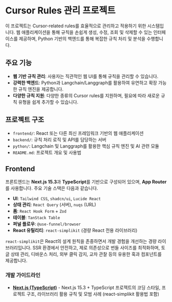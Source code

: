 # Cursor Rules 관리 프로젝트

이 프로젝트는 Cursor-related rules를 효율적으로 관리하고 적용하기 위한 시스템입니다. 웹 애플리케이션을 통해 규칙을 손쉽게 생성, 수정, 조회 및 삭제할 수 있는 인터페이스를 제공하며, Python 기반의 백엔드를 통해 복잡한 규칙 처리 및 분석을 수행합니다.

## 주요 기능

*   **웹 기반 규칙 관리**: 사용자는 직관적인 웹 UI를 통해 규칙을 관리할 수 있습니다.
*   **강력한 백엔드**: Python과 Langchain/Langgraph를 활용하여 유연하고 확장 가능한 규칙 엔진을 제공합니다.
*   **다양한 규칙 지원**: 다양한 종류의 Cursor rules를 지원하며, 필요에 따라 새로운 규칙 유형을 쉽게 추가할 수 있습니다.

## 프로젝트 구조

*   `frontend/`: React 또는 다른 최신 프레임워크 기반의 웹 애플리케이션
*   `backend/`: 규칙 처리 로직 및 API를 담당하는 서버
*   `python/`: Langchain 및 Langgraph를 활용한 핵심 규칙 엔진 및 AI 관련 모듈
*   `README.md`: 프로젝트 개요 및 사용법

## Frontend

프론트엔드는 **Next.js 15.3**과 **TypeScript**를 기반으로 구성되어 있으며, **App Router**를 사용합니다. 주요 기술 스택은 다음과 같습니다.

*   **UI**: `Tailwind CSS`, `shadcn/ui`, `Lucide React`
*   **상태 관리**: `React Query` (서버), `nuqs` (URL)
*   **폼**: `React Hook Form` + `Zod`
*   **테이블**: `TanStack Table`
*   **퍼널 플로우**: `@use-funnel/browser`
*   **React 유틸리티**: `react-simplikit` (경량 React 전용 라이브러리)

`react-simplikit`은 React의 설계 원칙을 존중하면서 개발 경험을 개선하는 경량 라이브러리입니다. SSR 환경에서 안전하고, 제로 의존성으로 번들 사이즈를 최적화하며, 토글 상태 관리, 디바운스 처리, 외부 클릭 감지, 교차 관찰 등의 유용한 훅과 컴포넌트를 제공합니다.

### 개발 가이드라인

*   **[Next.js (TypeScript)](frontend/nextjs-typescript.mdc)** - Next.js 15.3 + TypeScript 프로젝트의 코딩 스타일, 프로젝트 구조, 라이브러리 활용 규칙 및 모범 사례 (react-simplikit 활용법 포함)
